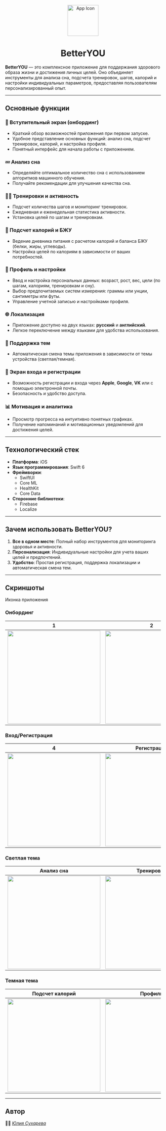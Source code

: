 <p align="center">
  <img src="https://github.com/user-attachments/assets/617ecd11-11ef-4553-a905-c2ac338de911" alt="App Icon" width="100"/>
</p>

<h1 align="center">BetterYOU</h1>

**BetterYOU** — это комплексное приложение для поддержания здорового образа жизни и достижения личных целей. Оно объединяет инструменты для анализа сна, подсчета тренировок, шагов, калорий и настройки индивидуальных параметров, предоставляя пользователям персонализированный опыт.

---

## Основные функции

### 🎉 Вступительный экран (онбординг)
- Краткий обзор возможностей приложения при первом запуске.
- Удобное представление основных функций: анализ сна, подсчет тренировок, калорий, и настройка профиля.
- Понятный интерфейс для начала работы с приложением.

### 💤 Анализ сна
- Определяйте оптимальное количество сна с использованием алгоритмов машинного обучения.
- Получайте рекомендации для улучшения качества сна.

### 🏃‍♂️ Тренировки и активность
- Подсчет количества шагов и мониторинг тренировок.
- Ежедневная и еженедельная статистика активности.
- Установка целей по шагам и тренировкам.

### 🍎 Подсчет калорий и БЖУ
- Ведение дневника питания с расчетом калорий и баланса БЖУ (белки, жиры, углеводы).
- Настройка целей по калориям в зависимости от ваших потребностей.

### 👤 Профиль и настройки
- Ввод и настройка персональных данных: возраст, рост, вес, цели (по шагам, калориям, тренировкам и сну).
- Выбор предпочитаемых систем измерения: граммы или унции, сантиметры или футы.
- Управление учетной записью и настройками профиля.

### 🌐 Локализация
- Приложение доступно на двух языках: **русский** и **английский**.
- Легкое переключение между языками для удобства использования.

### 🎨 Поддержка тем
- Автоматическая смена темы приложения в зависимости от темы устройства (светлая/темная).

### 🔐 Экран входа и регистрации
- Возможность регистрации и входа через **Apple**, **Google**, **VK** или с помощью электронной почты.
- Безопасность и удобство доступа.

### 📊 Мотивация и аналитика
- Просмотр прогресса на интуитивно понятных графиках.
- Получение напоминаний и мотивационных уведомлений для достижения целей.

---

## Технологический стек

- **Платформа**: iOS  
- **Язык программирования**: Swift 6  
- **Фреймворки**:  
  - SwiftUI  
  - Core ML  
  - HealthKit  
  - Core Data  
- **Сторонние библиотеки**:  
  - Firebase  
  - Localize  

---

## Зачем использовать BetterYOU?

1. **Все в одном месте**: Полный набор инструментов для мониторинга здоровья и активности.  
2. **Персонализация**: Индивидуальные настройки для учета ваших целей и предпочтений.  
3. **Удобство**: Простая регистрация, поддержка локализации и автоматическая смена тем.

---

## Скриншоты

Иконка приложения


### Онбординг
1 | 2 |  3
:-------------------------:|:-------------------------:|:-------------------------:
<img src="https://github.com/user-attachments/assets/ead6d2b8-e55b-4cdb-9d94-84e45b51776b" width="300" heigth="200" />| <img src="https://github.com/user-attachments/assets/bdf8bfab-e65d-4bf5-9c11-2a21bb19d5e7" width="300" heigth="200" /> | <img src="https://github.com/user-attachments/assets/102eb319-f659-4249-bdc2-247baca192b5" width="300" heigth="200" />

### Вход/Регистрация
4 | Регистрация | Вход
:-------------------------:|:-------------------------:|:-------------------------:
<img src="https://github.com/user-attachments/assets/aa71d929-a6ae-42e3-a80f-272e3bb41e98" width="300" heigth="200" />| <img src="https://github.com/user-attachments/assets/1c156c5b-2398-4fc9-ad53-73f01e132d29" width="300" heigth="200" /> | <img src="https://github.com/user-attachments/assets/92b2ca3c-d305-4df5-b57d-ad4a89d7d351" width="300" heigth="200" />


### Светлая тема
Анализ сна |  Тренировки | Статистика
:-------------------------:|:-------------------------:|:-------------------------:
<img src="https://github.com/user-attachments/assets/a9ce0cad-fd34-4a84-9bae-ae60e017a4bf" width="300" heigth="200" /> | <img src="https://github.com/user-attachments/assets/507e53e1-931b-49e9-91db-80c72c8e8769" width="300" heigth="200" /> | <img src="https://github.com/user-attachments/assets/642517b1-fa29-4660-90c3-ffd18550d8be" width="300" heigth="200" />

### Темная тема
Подсчет калорий |  Профиль | Настройки
:-------------------------:|:-------------------------:|:-------------------------:
<img src="https://github.com/user-attachments/assets/0b41f056-07d2-4641-be35-275cefec673c" width="300" heigth="200" />  | <img src="https://github.com/user-attachments/assets/e2eaf1f4-480d-438d-bb12-b9a9c3bbf215" width="300" heigth="200" /> | <img src="https://github.com/user-attachments/assets/f6dd1350-fc59-4903-82b8-8816893b26ee" width="300" heigth="200" /> 

---

## Автор

👩‍💻 *[Юлия Сухарева](https://github.com/Suharichek)*  
